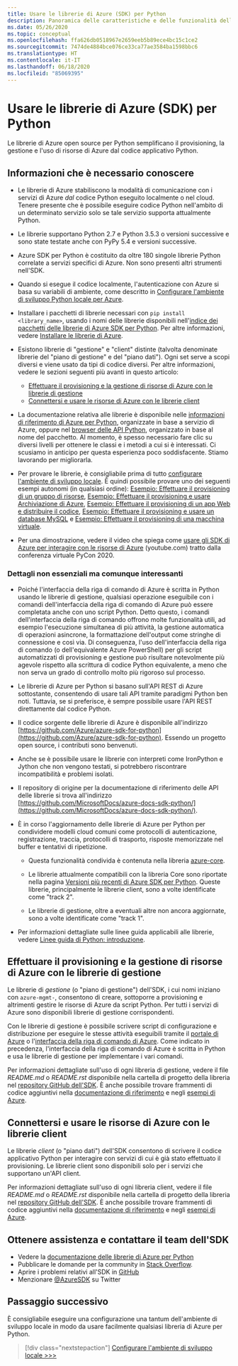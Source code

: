 ```yaml
---
title: Usare le librerie di Azure (SDK) per Python
description: Panoramica delle caratteristiche e delle funzionalità delle librerie di Azure per Python che consentono agli sviluppatori di aumentare la produttività per il provisioning, l'uso e la gestione di risorse di Azure.
ms.date: 05/26/2020
ms.topic: conceptual
ms.openlocfilehash: ffa626db0518967e2659eeb5b89ece4bc15c1ce2
ms.sourcegitcommit: 7474de4884bce076ce33ca77ae3584ba1598bbc6
ms.translationtype: HT
ms.contentlocale: it-IT
ms.lasthandoff: 06/18/2020
ms.locfileid: "85069395"
---
```

# <a name="use-the-azure-libraries-sdk-for-python"></a>Usare le librerie di Azure (SDK) per Python

Le librerie di Azure open source per Python semplificano il provisioning, la gestione e l'uso di risorse di Azure dal codice applicativo Python.

## <a name="the-details-you-really-want-to-know"></a>Informazioni che è necessario conoscere

- Le librerie di Azure stabiliscono la modalità di comunicazione con i servizi di Azure *dal* codice Python eseguito localmente o nel cloud. Tenere presente che è possibile eseguire codice Python nell'ambito di un determinato servizio solo se tale servizio supporta attualmente Python.

- Le librerie supportano Python 2.7 e Python 3.5.3 o versioni successive e sono state testate anche con PyPy 5.4 e versioni successive.

- Azure SDK per Python è costituito da oltre 180 singole librerie Python correlate a servizi specifici di Azure. Non sono presenti altri strumenti nell'SDK.

- Quando si esegue il codice localmente, l'autenticazione con Azure si basa su variabili di ambiente, come descritto in [Configurare l'ambiente di sviluppo Python locale per Azure](configure-local-development-environment.md). 

- Installare i pacchetti di librerie necessari con `pip install <library_name>`, usando i nomi delle librerie disponibili nell'[indice dei pacchetti delle librerie di Azure SDK per Python](azure-sdk-library-package-index.md). Per altre informazioni, vedere [Installare le librerie di Azure](azure-sdk-install.md).

- Esistono librerie di "gestione" e "client" distinte (talvolta denominate librerie del "piano di gestione" e del "piano dati"). Ogni set serve a scopi diversi e viene usato da tipi di codice diversi. Per altre informazioni, vedere le sezioni seguenti più avanti in questo articolo:
  - [Effettuare il provisioning e la gestione di risorse di Azure con le librerie di gestione](#provision-and-manage-azure-resources-with-management-libraries)
  - [Connettersi e usare le risorse di Azure con le librerie client](#connect-to-and-use-azure-resources-with-client-libraries)

- La documentazione relativa alle librerie è disponibile nelle [informazioni di riferimento di Azure per Python](/python/api/overview/azure/?view=azure-python), organizzate in base a servizio di Azure, oppure nel [browser delle API Python](/python/api/?view=azure-python), organizzato in base al nome del pacchetto. Al momento, è spesso necessario fare clic su diversi livelli per ottenere le classi e i metodi a cui si è interessati. Ci scusiamo in anticipo per questa esperienza poco soddisfacente. Stiamo lavorando per migliorarla.

- Per provare le librerie, è consigliabile prima di tutto [configurare l'ambiente di sviluppo locale](configure-local-development-environment.md). È quindi possibile provare uno dei seguenti esempi autonomi (in qualsiasi ordine): [Esempio: Effettuare il provisioning di un gruppo di risorse](azure-sdk-example-resource-group.md), [Esempio: Effettuare il provisioning e usare Archiviazione di Azure](azure-sdk-example-storage.md), [Esempio: Effettuare il provisioning di un app Web e distribuire il codice](azure-sdk-example-web-app.md), [Esempio: Effettuare il provisioning e usare un database MySQL](azure-sdk-example-database.md) e [Esempio: Effettuare il provisioning di una macchina virtuale](azure-sdk-example-virtual-machines.md).

- Per una dimostrazione, vedere il video che spiega come <a href="https://www.youtube.com/watch?v=M1pVxItg2Mg&feature=youtu.be&ocid=AID3006292" target="_blank">usare gli SDK di Azure per interagire con le risorse di Azure</a> (youtube.com) tratto dalla conferenza virtuale PyCon 2020.

### <a name="non-essential-but-still-interesting-details"></a>Dettagli non essenziali ma comunque interessanti

- Poiché l'interfaccia della riga di comando di Azure è scritta in Python usando le librerie di gestione, qualsiasi operazione eseguibile con i comandi dell'interfaccia della riga di comando di Azure può essere completata anche con uno script Python. Detto questo, i comandi dell'interfaccia della riga di comando offrono molte funzionalità utili, ad esempio l'esecuzione simultanea di più attività, la gestione automatica di operazioni asincrone, la formattazione dell'output come stringhe di connessione e così via. Di conseguenza, l'uso dell'interfaccia della riga di comando (o dell'equivalente Azure PowerShell) per gli script automatizzati di provisioning e gestione può risultare notevolmente più agevole rispetto alla scrittura di codice Python equivalente, a meno che non serva un grado di controllo molto più rigoroso sul processo.

- Le librerie di Azure per Python si basano sull'API REST di Azure sottostante, consentendo di usare tali API tramite paradigmi Python ben noti. Tuttavia, se si preferisce, è sempre possibile usare l'API REST direttamente dal codice Python.

- Il codice sorgente delle librerie di Azure è disponibile all'indirizzo [https://github.com/Azure/azure-sdk-for-python](https://github.com/Azure/azure-sdk-for-python). Essendo un progetto open source, i contributi sono benvenuti.

- Anche se è possibile usare le librerie con interpreti come IronPython e Jython che non vengono testati, si potrebbero riscontrare incompatibilità e problemi isolati.

- Il repository di origine per la documentazione di riferimento delle API delle librerie si trova all'indirizzo [https://github.com/MicrosoftDocs/azure-docs-sdk-python/](https://github.com/MicrosoftDocs/azure-docs-sdk-python/).

- È in corso l'aggiornamento delle librerie di Azure per Python per condividere modelli cloud comuni come protocolli di autenticazione, registrazione, traccia, protocolli di trasporto, risposte memorizzate nel buffer e tentativi di ripetizione.

  - Questa funzionalità condivida è contenuta nella libreria [azure-core](https://github.com/Azure/azure-sdk-for-python/tree/master/sdk/core/azure-core).

  - Le librerie attualmente compatibili con la libreria Core sono riportate nella pagina [Versioni più recenti di Azure SDK per Python](azure-sdk-library-package-index.md#libraries-using-azurecore). Queste librerie, principalmente le librerie client, sono a volte identificate come "track 2".

  - Le librerie di gestione, oltre a eventuali altre non ancora aggiornate, sono a volte identificate come "track 1".

- Per informazioni dettagliate sulle linee guida applicabili alle librerie, vedere [Linee guida di Python: introduzione](https://azure.github.io/azure-sdk/python_introduction.html).

## <a name="provision-and-manage-azure-resources-with-management-libraries"></a>Effettuare il provisioning e la gestione di risorse di Azure con le librerie di gestione

Le librerie di *gestione* (o "piano di gestione") dell'SDK, i cui nomi iniziano con `azure-mgmt-`, consentono di creare, sottoporre a provisioning e altrimenti gestire le risorse di Azure da script Python. Per tutti i servizi di Azure sono disponibili librerie di gestione corrispondenti.

Con le librerie di gestione è possibile scrivere script di configurazione e distribuzione per eseguire le stesse attività eseguibili tramite il [portale di Azure](https://portal.azure.com) o l'[interfaccia della riga di comando di Azure](/cli/azure/install-azure-cli). Come indicato in precedenza, l'interfaccia della riga di comando di Azure è scritta in Python e usa le librerie di gestione per implementare i vari comandi.

Per informazioni dettagliate sull'uso di ogni libreria di gestione, vedere il file *README.md* o *README.rst* disponibile nella cartella di progetto della libreria nel [repository GitHub dell'SDK](https://github.com/Azure/azure-sdk-for-python/tree/master/sdk). È anche possibile trovare frammenti di codice aggiuntivi nella [documentazione di riferimento](/python/api?view=azure-python) e negli [esempi di Azure](https://docs.microsoft.com/samples/browse/?languages=python&products=azure).

## <a name="connect-to-and-use-azure-resources-with-client-libraries"></a>Connettersi e usare le risorse di Azure con le librerie client

Le librerie *client* (o "piano dati") dell'SDK consentono di scrivere il codice applicativo Python per interagire con servizi di cui è già stato effettuato il provisioning. Le librerie client sono disponibili solo per i servizi che supportano un'API client.

Per informazioni dettagliate sull'uso di ogni libreria client, vedere il file *README.md* o *README.rst* disponibile nella cartella di progetto della libreria nel [repository GitHub dell'SDK](https://github.com/Azure/azure-sdk-for-python/tree/master/sdk). È anche possibile trovare frammenti di codice aggiuntivi nella [documentazione di riferimento](/python/api?view=azure-python) e negli [esempi di Azure](https://docs.microsoft.com/samples/browse/?languages=python&products=azure).

## <a name="get-help-and-connect-with-the-sdk-team"></a>Ottenere assistenza e contattare il team dell'SDK

- Vedere la [documentazione delle librerie di Azure per Python](https://aka.ms/python-docs)
- Pubblicare le domande per la community in [Stack Overflow](https://stackoverflow.com/questions/tagged/azure-sdk-python).
- Aprire i problemi relativi all'SDK in [GitHub](https://github.com/Azure/azure-sdk-for-python/issues)
- Menzionare [@AzureSDK](https://twitter.com/AzureSdk/) su Twitter

## <a name="next-step"></a>Passaggio successivo

È consigliabile eseguire una configurazione una tantum dell'ambiente di sviluppo locale in modo da usare facilmente qualsiasi libreria di Azure per Python.

> [!div class="nextstepaction"]
> [Configurare l'ambiente di sviluppo locale >>>](configure-local-development-environment.md)
